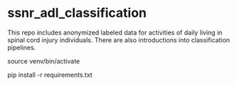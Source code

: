 # ssnr_adl_classification
This repo includes anonymized labeled data for activities of daily living in spinal cord injury individuals. There are also introductions into classification pipelines.


source venv/bin/activate

pip install -r requirements.txt
